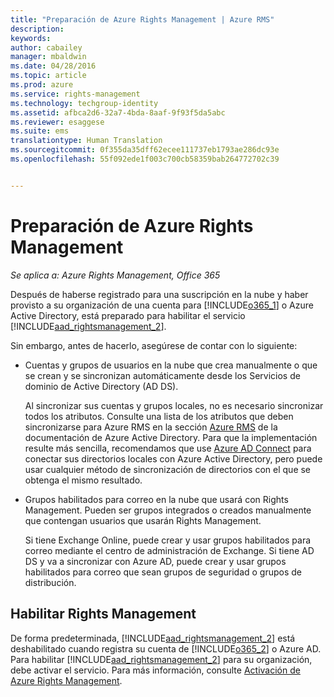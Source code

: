 ```yaml
---
title: "Preparación de Azure Rights Management | Azure RMS"
description: 
keywords: 
author: cabailey
manager: mbaldwin
ms.date: 04/28/2016
ms.topic: article
ms.prod: azure
ms.service: rights-management
ms.technology: techgroup-identity
ms.assetid: afbca2d6-32a7-4bda-8aaf-9f93f5da5abc
ms.reviewer: esaggese
ms.suite: ems
translationtype: Human Translation
ms.sourcegitcommit: 0f355da35dff62ecee111737eb1793ae286dc93e
ms.openlocfilehash: 55f092ede1f003c700cb58359bab264772702c39


---
```


# Preparación de Azure Rights Management

*Se aplica a: Azure Rights Management, Office 365*

Después de haberse registrado para una suscripción en la nube y haber provisto a su organización de una cuenta para [!INCLUDE[o365_1](../includes/o365_1_md.md)] o Azure Active Directory, está preparado para habilitar el servicio [!INCLUDE[aad_rightsmanagement_2](../includes/aad_rightsmanagement_2_md.md)].

Sin embargo, antes de hacerlo, asegúrese de contar con lo siguiente:

-   Cuentas y grupos de usuarios en la nube que crea manualmente o que se crean y se sincronizan automáticamente desde los Servicios de dominio de Active Directory (AD DS).

    Al sincronizar sus cuentas y grupos locales, no es necesario sincronizar todos los atributos. Consulte una lista de los atributos que deben sincronizarse para Azure RMS en la sección [Azure RMS](/active-directory/active-directory-aadconnectsync-attributes-synchronized#azure-rms) de la documentación de Azure Active Directory. Para que la implementación resulte más sencilla, recomendamos que use [Azure AD Connect](/active-directory/active-directory-aadconnectsync-whatis) para conectar sus directorios locales con Azure Active Directory, pero puede usar cualquier método de sincronización de directorios con el que se obtenga el mismo resultado.

-   Grupos habilitados para correo en la nube que usará con Rights Management. Pueden ser grupos integrados o creados manualmente que contengan usuarios que usarán Rights Management.

    Si tiene Exchange Online, puede crear y usar grupos habilitados para correo mediante el centro de administración de Exchange. Si tiene AD DS y va a sincronizar con Azure AD, puede crear y usar grupos habilitados para correo que sean grupos de seguridad o grupos de distribución.

## Habilitar Rights Management
De forma predeterminada, [!INCLUDE[aad_rightsmanagement_2](../includes/aad_rightsmanagement_2_md.md)] está deshabilitado cuando registra su cuenta de [!INCLUDE[o365_2](../includes/o365_2_md.md)] o Azure AD. Para habilitar [!INCLUDE[aad_rightsmanagement_2](../includes/aad_rightsmanagement_2_md.md)] para su organización, debe activar el servicio. Para más información, consulte [Activación de Azure Rights Management](../deploy-use/activate-service.md).






<!--HONumber=Jun16_HO4-->


